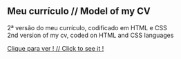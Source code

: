 ## Meu currículo // Model of my CV 

   2ª versão do meu currículo, codificado em HTML e CSS <br>
   2nd version of my cv, coded on HTML and CSS languages <br>
   
 [Clique para ver ! // Click to see it !](http://cvexample.atwebpages.com/)
